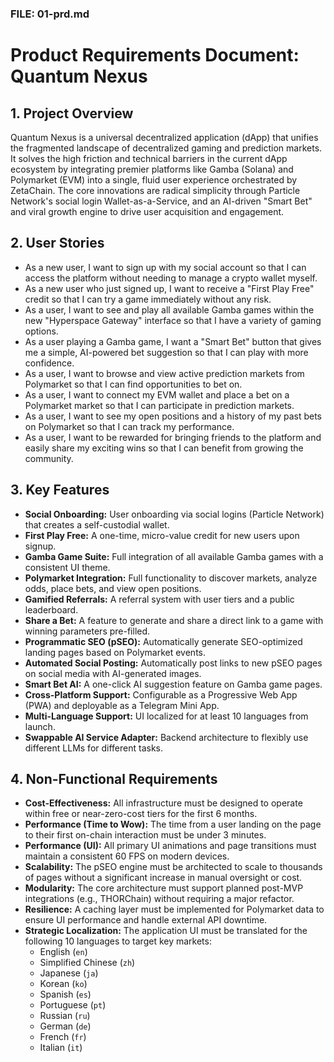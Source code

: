 ### FILE: 01-prd.md

# Product Requirements Document: Quantum Nexus

## 1. Project Overview

Quantum Nexus is a universal decentralized application (dApp) that unifies the fragmented landscape of decentralized gaming and prediction markets. It solves the high friction and technical barriers in the current dApp ecosystem by integrating premier platforms like Gamba (Solana) and Polymarket (EVM) into a single, fluid user experience orchestrated by ZetaChain. The core innovations are radical simplicity through Particle Network's social login Wallet-as-a-Service, and an AI-driven "Smart Bet" and viral growth engine to drive user acquisition and engagement.

## 2. User Stories

- As a new user, I want to sign up with my social account so that I can access the platform without needing to manage a crypto wallet myself.
- As a new user who just signed up, I want to receive a "First Play Free" credit so that I can try a game immediately without any risk.
- As a user, I want to see and play all available Gamba games within the new "Hyperspace Gateway" interface so that I have a variety of gaming options.
- As a user playing a Gamba game, I want a "Smart Bet" button that gives me a simple, AI-powered bet suggestion so that I can play with more confidence.
- As a user, I want to browse and view active prediction markets from Polymarket so that I can find opportunities to bet on.
- As a user, I want to connect my EVM wallet and place a bet on a Polymarket market so that I can participate in prediction markets.
- As a user, I want to see my open positions and a history of my past bets on Polymarket so that I can track my performance.
- As a user, I want to be rewarded for bringing friends to the platform and easily share my exciting wins so that I can benefit from growing the community.

## 3. Key Features

- **Social Onboarding:** User onboarding via social logins (Particle Network) that creates a self-custodial wallet.
- **First Play Free:** A one-time, micro-value credit for new users upon signup.
- **Gamba Game Suite:** Full integration of all available Gamba games with a consistent UI theme.
- **Polymarket Integration:** Full functionality to discover markets, analyze odds, place bets, and view open positions.
- **Gamified Referrals:** A referral system with user tiers and a public leaderboard.
- **Share a Bet:** A feature to generate and share a direct link to a game with winning parameters pre-filled.
- **Programmatic SEO (pSEO):** Automatically generate SEO-optimized landing pages based on Polymarket events.
- **Automated Social Posting:** Automatically post links to new pSEO pages on social media with AI-generated images.
- **Smart Bet AI:** A one-click AI suggestion feature on Gamba game pages.
- **Cross-Platform Support:** Configurable as a Progressive Web App (PWA) and deployable as a Telegram Mini App.
- **Multi-Language Support:** UI localized for at least 10 languages from launch.
- **Swappable AI Service Adapter:** Backend architecture to flexibly use different LLMs for different tasks.

## 4. Non-Functional Requirements

- **Cost-Effectiveness:** All infrastructure must be designed to operate within free or near-zero-cost tiers for the first 6 months.
- **Performance (Time to Wow):** The time from a user landing on the page to their first on-chain interaction must be under 3 minutes.
- **Performance (UI):** All primary UI animations and page transitions must maintain a consistent 60 FPS on modern devices.
- **Scalability:** The pSEO engine must be architected to scale to thousands of pages without a significant increase in manual oversight or cost.
- **Modularity:** The core architecture must support planned post-MVP integrations (e.g., THORChain) without requiring a major refactor.
- **Resilience:** A caching layer must be implemented for Polymarket data to ensure UI performance and handle external API downtime.
- **Strategic Localization:** The application UI must be translated for the following 10 languages to target key markets:
    - English (`en`)
    - Simplified Chinese (`zh`)
    - Japanese (`ja`)
    - Korean (`ko`)
    - Spanish (`es`)
    - Portuguese (`pt`)
    - Russian (`ru`)
    - German (`de`)
    - French (`fr`)
    - Italian (`it`)

```
